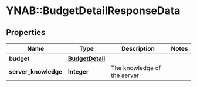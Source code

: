 # YNAB::BudgetDetailResponseData

## Properties

| Name | Type | Description | Notes |
| ---- | ---- | ----------- | ----- |
| **budget** | [**BudgetDetail**](BudgetDetail.md) |  |  |
| **server_knowledge** | **Integer** | The knowledge of the server |  |

